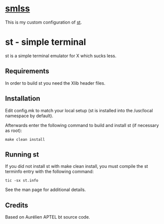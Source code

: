 # [smlss](https://sr.ht/~smlavine/smlss)

This is my custom configuration of [st](https://st.suckless.org).

st - simple terminal
====================
st is a simple terminal emulator for X which sucks less.

Requirements
------------
In order to build st you need the Xlib header files.

Installation
------------
Edit config.mk to match your local setup (st is installed into
the /usr/local namespace by default).

Afterwards enter the following command to build and install st (if
necessary as root):

    make clean install

Running st
----------
If you did not install st with make clean install, you must compile
the st terminfo entry with the following command:

    tic -sx st.info

See the man page for additional details.

Credits
-------
Based on Aurélien APTEL <aurelien dot aptel at gmail dot com> bt source code.
